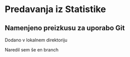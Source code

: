 # Predavanja iz Statistike

## Namenjeno preizkusu za uporabo Git

Dodano v lokalnem direktoriju

Naredil sem še en branch
